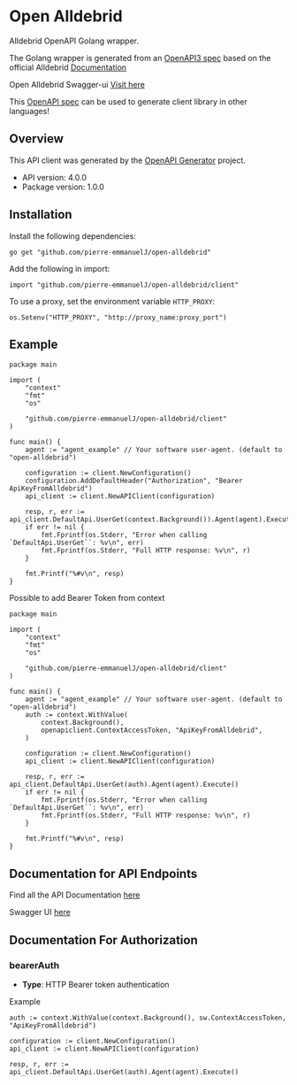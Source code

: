 # Open Alldebrid

Alldebrid OpenAPI Golang wrapper.

The Golang wrapper is generated from an [OpenAPI3 spec](./alldebrid.yaml) based on the official Alldebrid [Documentation](https://docs.alldebrid.com/#general-informations)

Open Alldebrid Swagger-ui [Visit here](https://pierre-emmanuelj.github.io/open-alldebrid/)

This [OpenAPI spec](./alldebrid.yaml) can be used to generate client library in other languages!

## Overview

This API client was generated by the [OpenAPI Generator](https://openapi-generator.tech) project.

- API version: 4.0.0
- Package version: 1.0.0

## Installation

Install the following dependencies:

```shell
go get "github.com/pierre-emmanuelJ/open-alldebrid"
```

Add the following in import:

```golang
import "github.com/pierre-emmanuelJ/open-alldebrid/client"
```

To use a proxy, set the environment variable `HTTP_PROXY`:

```golang
os.Setenv("HTTP_PROXY", "http://proxy_name:proxy_port")
```

## Example

```Golang
package main

import (
	"context"
	"fmt"
	"os"

	"github.com/pierre-emmanuelJ/open-alldebrid/client"
)

func main() {
	agent := "agent_example" // Your software user-agent. (default to "open-alldebrid")

	configuration := client.NewConfiguration()
	configuration.AddDefaultHeader("Authorization", "Bearer ApiKeyFromAlldebrid")
	api_client := client.NewAPIClient(configuration)

	resp, r, err := api_client.DefaultApi.UserGet(context.Background()).Agent(agent).Execute()
	if err != nil {
		fmt.Fprintf(os.Stderr, "Error when calling `DefaultApi.UserGet``: %v\n", err)
		fmt.Fprintf(os.Stderr, "Full HTTP response: %v\n", r)
	}

	fmt.Printf("%#v\n", resp)
}
```

Possible to add Bearer Token from context
```Golang
package main

import (
	"context"
	"fmt"
	"os"

	"github.com/pierre-emmanuelJ/open-alldebrid/client"
)

func main() {
	agent := "agent_example" // Your software user-agent. (default to "open-alldebrid")
	auth := context.WithValue(
		context.Background(),
		openapiclient.ContextAccessToken, "ApiKeyFromAlldebrid",
	)

	configuration := client.NewConfiguration()
	api_client := client.NewAPIClient(configuration)

	resp, r, err := api_client.DefaultApi.UserGet(auth).Agent(agent).Execute()
	if err != nil {
		fmt.Fprintf(os.Stderr, "Error when calling `DefaultApi.UserGet``: %v\n", err)
		fmt.Fprintf(os.Stderr, "Full HTTP response: %v\n", r)
	}

	fmt.Printf("%#v\n", resp)
}
```

## Documentation for API Endpoints

Find all the API Documentation [here](./docs/DefaultApi.md)

Swagger UI [here](https://pierre-emmanuelj.github.io/open-alldebrid/)

## Documentation For Authorization

### bearerAuth

- **Type**: HTTP Bearer token authentication

Example

```golang
auth := context.WithValue(context.Background(), sw.ContextAccessToken, "ApiKeyFromAlldebrid")

configuration := client.NewConfiguration()
api_client := client.NewAPIClient(configuration)

resp, r, err := api_client.DefaultApi.UserGet(auth).Agent(agent).Execute()
```

